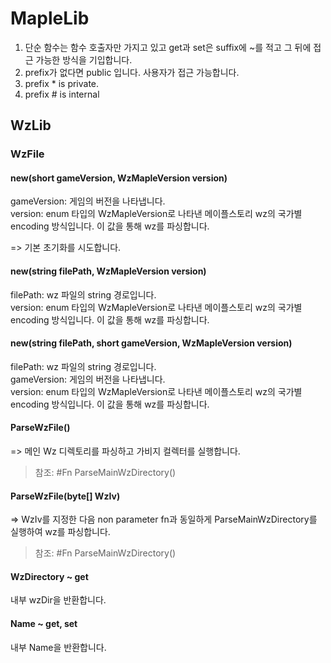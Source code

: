 # MapleLib

1. 단순 함수는 함수 호출자만 가지고 있고 get과 set은 suffix에 ~를 적고 그 뒤에 접근 가능한 방식을 기입합니다.
2. prefix가 없다면 public 입니다. 사용자가 접근 가능합니다.
3. prefix \* is private.
4. prefix # is internal

## WzLib

### WzFile

#### new(short gameVersion, WzMapleVersion version)
gameVersion: 게임의 버전을 나타냅니다.  
version: enum 타입의 WzMapleVersion로 나타낸 메이플스토리 wz의 국가별 encoding 방식입니다. 이 값을 통해 wz를 파싱합니다.

=> 기본 초기화를 시도합니다.

#### new(string filePath, WzMapleVersion version)
filePath: wz 파일의 string 경로입니다.  
version: enum 타입의 WzMapleVersion로 나타낸 메이플스토리 wz의 국가별 encoding 방식입니다. 이 값을 통해 wz를 파싱합니다.

#### new(string filePath, short gameVersion, WzMapleVersion version)
filePath: wz 파일의 string 경로입니다.  
gameVersion: 게임의 버전을 나타냅니다.  
version: enum 타입의 WzMapleVersion로 나타낸 메이플스토리 wz의 국가별 encoding 방식입니다. 이 값을 통해 wz를 파싱합니다.

#### ParseWzFile()
=> 메인 Wz 디렉토리를 파싱하고 가비지 컬렉터를 실행합니다.  
> 참조: #Fn ParseMainWzDirectory()

#### ParseWzFile(byte[] WzIv)
=> WzIv를 지정한 다음 non parameter fn과 동일하게 ParseMainWzDirectory를 실행하여 wz를 파싱합니다.  
> 참조: #Fn ParseMainWzDirectory()

#### WzDirectory ~ get
내부 wzDir을 반환합니다.

#### Name ~ get, set
내부 Name을 반환합니다.

